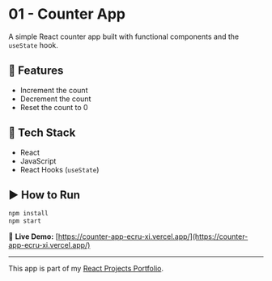 # 01 - Counter App

A simple React counter app built with functional components and the `useState` hook.

## 🚀 Features

- Increment the count
- Decrement the count
- Reset the count to 0

## 🧠 Tech Stack

- React
- JavaScript
- React Hooks (`useState`)

## ▶️ How to Run

```bash
npm install
npm start
```

🔗 **Live Demo:** [https://counter-app-ecru-xi.vercel.app/](https://counter-app-ecru-xi.vercel.app/)


---

This app is part of my [React Projects Portfolio](https://github.com/abhishekdevelops/react-projects-portfolio).
